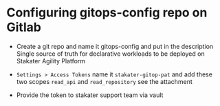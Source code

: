 # Configuring gitops-config repo on Gitlab

- Create a git repo and name it gitops-config and put in the description Single source of truth for declarative workloads to be deployed on Stakater Agility Platform
- `Settings > Access Tokens` name it `stakater-gitop-pat` and add these two scopes `read_api` and `read_repository` see the attachment

- Provide the token to stakater support team via vault
